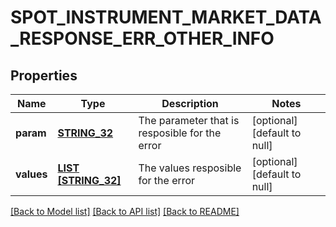 # SPOT_INSTRUMENT_MARKET_DATA_RESPONSE_ERR_OTHER_INFO

## Properties
Name | Type | Description | Notes
------------ | ------------- | ------------- | -------------
**param** | [**STRING_32**](STRING_32.md) | The parameter that is resposible for the error | [optional] [default to null]
**values** | [**LIST [STRING_32]**](STRING_32.md) | The values resposible for the error | [optional] [default to null]

[[Back to Model list]](../README.md#documentation-for-models) [[Back to API list]](../README.md#documentation-for-api-endpoints) [[Back to README]](../README.md)


